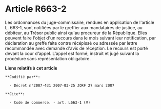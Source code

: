 # Article R663-2

Les ordonnances du juge-commissaire, rendues en application de l'article L. 663-1, sont notifiées par le greffier aux
mandataires de justice, au débiteur, au Trésor public ainsi qu'au procureur de la République. Elles peuvent faire l'objet
d'un recours dans le mois suivant leur notification, par déclaration au greffe faite contre récépissé ou adressée par lettre
recommandée avec demande d'avis de réception. Le recours est porté devant la cour d'appel. L'appel est formé, instruit et
jugé suivant la procédure sans représentation obligatoire.

**Liens relatifs à cet article**

	**Codifié par**:

	  - Décret n°2007-431 2007-03-25 JORF 27 mars 2007

	**Cite**:

	  - Code de commerce. - art. L663-1 (V)
